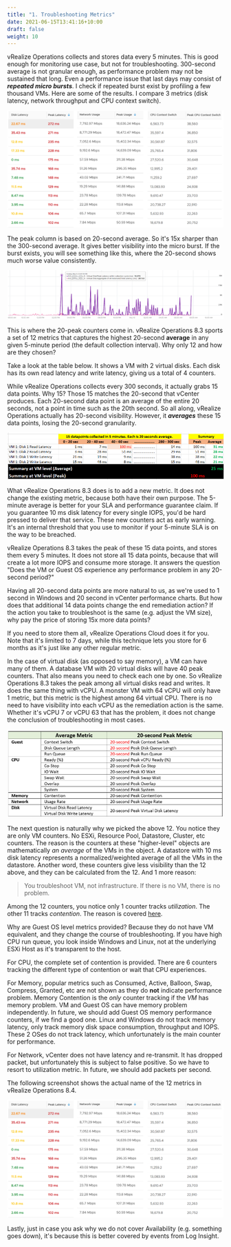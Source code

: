 ```yaml
---
title: "1. Troubleshooting Metrics"
date: 2021-06-15T13:41:16+10:00
draft: false
weight: 10
---
```


vRealize Operations collects and stores data every 5 minutes. This is good enough for monitoring use case, but not for troubleshooting. 300-second average is not granular enough, as performance problem may not be sustained that long. Even a performance issue that last days may consist of ***repeated micro bursts***. I check if repeated burst exist by profiling a few thousand VMs. Here are some of the results. I compare 3 metrics (disk latency, network throughput and CPU context switch).

![Disk latency peaks](2.6.1-fig-1.png)

The peak column is based on 20-second average. So it's 15x sharper than the 300-second average. It gives better visibility into the micro burst. If the burst exists, you will see something like this, where the 20-second shows much worse value consistently.

![20-second peaks](2.6.1-fig-2.png)

This is where the 20-peak counters come in. vRealize Operations 8.3 sports a set of 12 metrics that captures the highest 20-second **average** in any given 5-minute period (the default collection interval). Why only 12 and how are they chosen?

Take a look at the table below. It shows a VM with 2 virtual disks. Each disk has its own read latency and write latency, giving us a total of 4 counters.

While vRealize Operations collects every 300 seconds, it actually grabs 15 data points. Why 15? Those 15 matches the 20-second that vCenter produces. Each 20-second data point is an average of the entire 20 seconds, not a point in time such as the 20th second. So all along, vRealize Operations actually has 20-second visibility. However, it ***averages*** these 15 data points, losing the 20-second granularity.

![Average and Peak](2.6.1-fig-3.png)

What vRealize Operations 8.3 does is to add a new metric. It does not change the existing metric, because both have their own purpose. The 5-minute average is better for your SLA and performance guarantee claim. If you guarantee 10 ms disk latency for every single IOPS, you'd be hard pressed to deliver that service. These new counters act as early warning. It's an internal threshold that you use to monitor if your 5-minute SLA is on the way to be breached.

vRealize Operations 8.3 takes the peak of these 15 data points, and stores them every 5 minutes. It does not store all 15 data points, because that will create a lot more IOPS and consume more storage. It answers the question "Does the VM or Guest OS experience any performance problem in any 20-second period?"

Having all 20-second data points are more natural to us, as we're used to 1 second in Windows and 20 second in vCenter performance charts. But how does that additional 14 data points change the end remediation action? If the action you take to troubleshoot is the same (e.g. adjust the VM size), why pay the price of storing 15x more data points?

If you need to store them all, vRealize Operations Cloud does it for you. Note that it's limited to 7 days, while this technique lets you store for 6 months as it's just like any other regular metric.

In the case of virtual disk (as opposed to say memory), a VM can have many of them. A database VM with 20 virtual disks will have 40 peak counters. That also means you need to check each one by one. So vRealize Operations 8.3 takes the peak among all virtual disks read and writes. It does the same thing with vCPU. A monster VM with 64 vCPU will only have 1 metric, but this metric is the highest among 64 virtual CPU. There is no need to have visibility into each vCPU as the remediation action is the same. Whether it's vCPU 7 or vCPU 63 that has the problem, it does not change the conclusion of troubleshooting in most cases.

![Average Metric vs 20-second peak metric](2.6.1-fig-4.png)

The next question is naturally why we picked the above 12. You notice they are only VM counters. No ESXi, Resource Pool, Datastore, Cluster, etc counters. The reason is the counters at these "higher-level" objects are mathematically _an average_ of the VMs in the object. A datastore with 10 ms disk latency represents a normalized/weighted average of all the VMs in the datastore. Another word, these counters give less visibility than the 12 above, and they can be calculated from the 12. And 1 more reason:

> You troubleshoot VM, not infrastructure. If there is no VM, there is no problem.

Among the 12 counters, you notice only 1 counter tracks *utilization*. The other 11 tracks *contention*. The reason is covered [here](/operations-management/chapter-2-performance-management/1.2.4-contention-vs-utilization/).

Why are Guest OS level metrics provided? Because they do not have VM equivalent, and they change the course of troubleshooting. If you have high CPU run queue, you look inside Windows and Linux, not at the underlying ESXi Host as it's transparent to the host.

For CPU, the complete set of contention is provided. There are 6 counters tracking the different type of contention or wait that CPU experiences.

For Memory, popular metrics such as Consumed, Active, Balloon, Swap, Compress, Granted, etc are not shown as they do **not** indicate performance problem. Memory Contention is the _only_ counter tracking if the _VM_ has memory problem. VM and Guest OS can have memory problem independently. In future, we should add Guest OS memory performance counters, if we find a good one. Linux and Windows do not track memory latency, only track memory disk space consumption, throughput and IOPS. These 2 OSes do not track latency, which unfortunately is the main counter for performance.

For Network, vCenter does not have latency and re-transmit. It has dropped packet, but unfortunately this is subject to false positive. So we have to resort to utilization metric. In future, we should add packets per second.

The following screenshot shows the actual name of the 12 metrics in vRealize Operations 8.4.

![12 key metrics](2.6.1-fig-1.png)

Lastly, just in case you ask why we do not cover Availability (e.g. something goes down), it's because this is better covered by events from Log Insight.